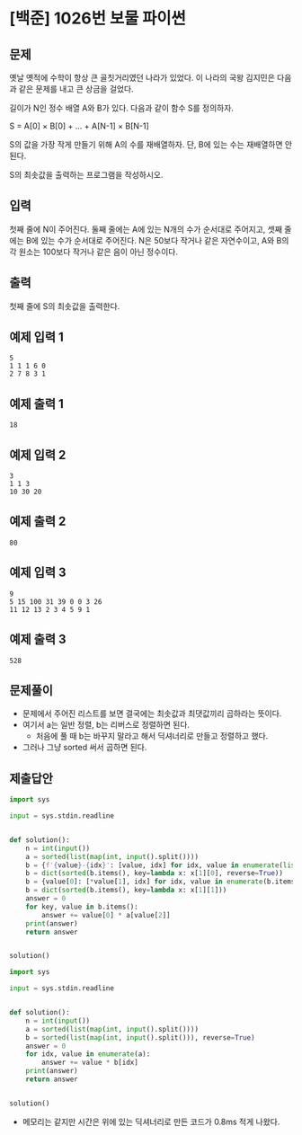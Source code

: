 # [백준] 1026번 보물 파이썬

## 문제

옛날 옛적에 수학이 항상 큰 골칫거리였던 나라가 있었다. 이 나라의 국왕 김지민은 다음과 같은 문제를 내고 큰 상금을 걸었다.

길이가 N인 정수 배열 A와 B가 있다. 다음과 같이 함수 S를 정의하자.

S = A[0] × B[0] + ... + A[N-1] × B[N-1]

S의 값을 가장 작게 만들기 위해 A의 수를 재배열하자. 단, B에 있는 수는 재배열하면 안 된다.

S의 최솟값을 출력하는 프로그램을 작성하시오.

## 입력

첫째 줄에 N이 주어진다. 둘째 줄에는 A에 있는 N개의 수가 순서대로 주어지고, 셋째 줄에는 B에 있는 수가 순서대로 주어진다. N은 50보다 작거나 같은 자연수이고, A와 B의 각 원소는 100보다 작거나 같은 음이 아닌 정수이다.

## 출력

첫째 줄에 S의 최솟값을 출력한다.

## 예제 입력 1 

```
5
1 1 1 6 0
2 7 8 3 1
```

## 예제 출력 1 

```
18
```

## 예제 입력 2 

```
3
1 1 3
10 30 20
```

## 예제 출력 2

```
80
```

## 예제 입력 3

```
9
5 15 100 31 39 0 0 3 26
11 12 13 2 3 4 5 9 1
```

## 예제 출력 3 

```
528
```

## 문제풀이

- 문제에서 주어진 리스트를 보면 결국에는 최솟값과 최댓값끼리 곱하라는 뜻이다.
- 여기서 a는 일반 정렬, b는 리버스로 정렬하면 된다.
  - 처음에 풀 때 b는 바꾸지 말라고 해서 딕셔너리로 만들고 정렬하고 했다.
- 그러나 그냥 sorted 써서 곱하면 된다.

## 제출답안

```python
import sys

input = sys.stdin.readline


def solution():
    n = int(input())
    a = sorted(list(map(int, input().split())))
    b = {f'{value}-{idx}': [value, idx] for idx, value in enumerate(list(map(int, input().split())))}
    b = dict(sorted(b.items(), key=lambda x: x[1][0], reverse=True))
    b = {value[0]: [*value[1], idx] for idx, value in enumerate(b.items())}
    b = dict(sorted(b.items(), key=lambda x: x[1][1]))
    answer = 0
    for key, value in b.items():
        answer += value[0] * a[value[2]]
    print(answer)
    return answer


solution()
```

```python
import sys

input = sys.stdin.readline


def solution():
    n = int(input())
    a = sorted(list(map(int, input().split())))
    b = sorted(list(map(int, input().split())), reverse=True)
    answer = 0
    for idx, value in enumerate(a):
        answer += value * b[idx]
    print(answer)
    return answer


solution()
```

- 메모리는 같지만 시간은 위에 있는 딕셔너리로 만든 코드가 0.8ms 적게 나왔다.